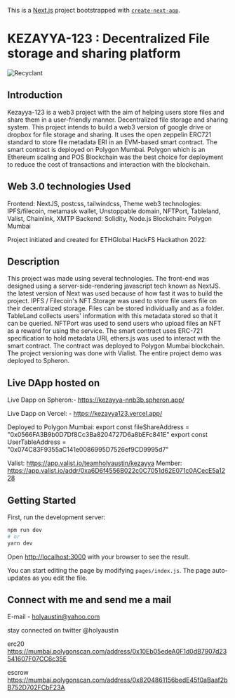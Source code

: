 This is a [Next.js](https://nextjs.org/) project bootstrapped with [`create-next-app`](https://github.com/zeit/next.js/tree/canary/packages/create-next-app).


# KEZAYYA-123 :  Decentralized File storage and sharing platform
![Recyclant](https://bafkreievjsq4glmoz4lzvwob6yfsaifpbufsnj47oz47ml4oa6dh4enhbi.ipfs.nftstorage.link/)

## Introduction
Kezayya-123 is a web3 project with the aim of helping users store files and share them in a user-friendly manner. Decentralized file storage and sharing system. This project intends to build a web3 version of google drive or dropbox for file storage and sharing. It uses the open zeppelin ERC721 standard to store file metadata ERI in an EVM-based smart contract. The smart contract is deployed on Polygon Mumbai. Polygon which is an Ethereum scaling and POS Blockchain was the best choice for deployment to reduce the cost of transactions and interaction with the blockchain.
 

## Web 3.0 technologies Used

Frontend: NextJS, postcss, tailwindcss, Theme
web3 technologies: IPFS/filecoin, metamask wallet, Unstoppable domain, NFTPort, Tableland, Valist, Chainlink, XMTP
Backend: Solidity, Node.js
Blockchain: Polygon Mumbai

Project initiated and created for ETHGlobal HackFS Hackathon 2022:  

## Description
This project was made using several technologies. The front-end was designed using a server-side-rendering javascript tech known as NextJS. the latest version of Next was used because of how fast it was to build the project.  IPFS / Filecoin's NFT.Storage was used to store file users file on their decentralized storage. Files can be stored individually and as a folder. TableLand collects users' information with this metadata stored so that it can be queried. NFTPort was used to send users who upload files an NFT as a reward for using the service. 
The smart contract uses ERC-721 specification to hold metadata URI, ethers.js was used to interact with the smart contract. The contract was deployed to Polygon Mumbai blockchain. The project versioning was done with Vialist. The entire project demo was deployed to Spheron. 

## Live DApp hosted on
Live Dapp on Spheron:- https://kezayya-nnb3b.spheron.app/

Live Dapp on Vercel: - https://kezayya123.vercel.app/

Deployed to Polygon Mumbai: 
  export const fileShareAddress = "0x0566FA3B9b0D7Df8Cc3Ba8204727D6a8bEFc841E"
  export const UserTableAddress = "0x074C83F9355aC141e0086995D7526ef9CD9995d7"


Valist: https://app.valist.io/teamholyaustin/kezayya
Member: https://app.valist.io/addr/0xa6D6f4556B022c0C7051d62E071c0ACecE5a1228


## Getting Started

First, run the development server:

```bash
npm run dev
# or
yarn dev
```

Open [http://localhost:3000](http://localhost:3000) with your browser to see the result.

You can start editing the page by modifying `pages/index.js`. The page auto-updates as you edit the file.

## Connect with me and send me a mail

E-mail - holyaustin@yahoo.com

stay connected on twitter @holyaustin


erc20
https://mumbai.polygonscan.com/address/0x10Eb05edeA0F1d0dB7907d23541607F07CC6c35E

escrow
https://mumbai.polygonscan.com/address/0x8204861156bedE45f0aBaaf2bB752D702FCbF23A